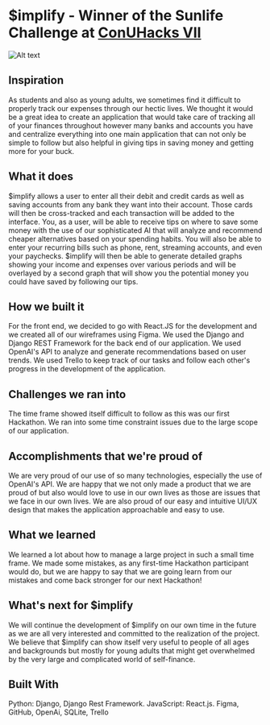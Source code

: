 # $implify - Winner of the Sunlife Challenge at [ConUHacks VII](https://devpost.com/software/implify) 

![Alt text](https://d112y698adiu2z.cloudfront.net/photos/production/software_photos/002/354/054/datas/original.png)

## Inspiration

As students and also as young adults, we sometimes find it difficult to properly track our expenses through our hectic lives. We thought it would be a great idea to create an application that would take care of tracking all of your finances throughout however many banks and accounts you have and centralize everything into one main application that can not only be simple to follow but also helpful in giving tips in saving money and getting more for your buck.



## What it does

$implify allows a user to enter all their debit and credit cards as well as saving accounts from any bank they want into their account. Those cards will then be cross-tracked and each transaction will be added to the interface. You, as a user, will be able to receive tips on where to save some money with the use of our sophisticated AI that will analyze and recommend cheaper alternatives based on your spending habits. You will also be able to enter your recurring bills such as phone, rent, streaming accounts, and even your paychecks. $implify will then be able to generate detailed graphs showing your income and expenses over various periods and will be overlayed by a second graph that will show you the potential money you could have saved by following our tips.


## How we built it

For the front end, we decided to go with React.JS for the development and we created all of our wireframes using Figma. We used the Django and Django REST Framework for the back end of our application. We used OpenAI's API to analyze and generate recommendations based on user trends. We used Trello to keep track of our tasks and follow each other's progress in the development of the application.



## Challenges we ran into

The time frame showed itself difficult to follow as this was our first Hackathon. We ran into some time constraint issues due to the large scope of our application.



## Accomplishments that we're proud of

We are very proud of our use of so many technologies, especially the use of OpenAI's API. We are happy that we not only made a product that we are proud of but also would love to use in our own lives as those are issues that we face in our own lives. We are also proud of our easy and intuitive UI/UX design that makes the application approachable and easy to use.



## What we learned

We learned a lot about how to manage a large project in such a small time frame. We made some mistakes, as any first-time Hackathon participant would do, but we are happy to say that we are going learn from our mistakes and come back stronger for our next Hackathon!



## What's next for $implify

We will continue the development of $implify on our own time in the future as we are all very interested and committed to the realization of the project. We believe that $implify can show itself very useful to people of all ages and backgrounds but mostly for young adults that might get overwhelmed by the very large and complicated world of self-finance.



## Built With

Python: Django, Django Rest Framework. JavaScript: React.js. Figma, GitHub, OpenAi, SQLite, Trello
